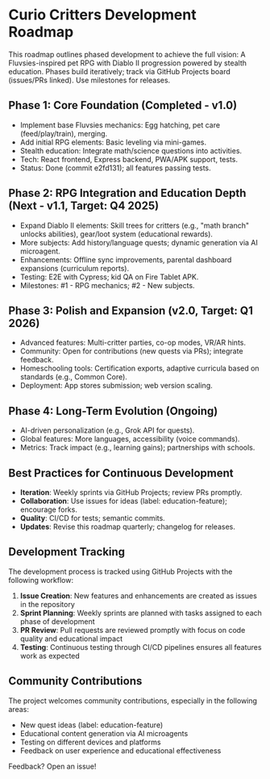 



# Curio Critters Development Roadmap

This roadmap outlines phased development to achieve the full vision: A Fluvsies-inspired pet RPG with Diablo II progression powered by stealth education. Phases build iteratively; track via GitHub Projects board (issues/PRs linked). Use milestones for releases.

## Phase 1: Core Foundation (Completed - v1.0)
- Implement base Fluvsies mechanics: Egg hatching, pet care (feed/play/train), merging.
- Add initial RPG elements: Basic leveling via mini-games.
- Stealth education: Integrate math/science questions into activities.
- Tech: React frontend, Express backend, PWA/APK support, tests.
- Status: Done (commit e2fd131); all features passing tests.

## Phase 2: RPG Integration and Education Depth (Next - v1.1, Target: Q4 2025)
- Expand Diablo II elements: Skill trees for critters (e.g., "math branch" unlocks abilities), gear/loot system (educational rewards).
- More subjects: Add history/language quests; dynamic generation via AI microagent.
- Enhancements: Offline sync improvements, parental dashboard expansions (curriculum reports).
- Testing: E2E with Cypress; kid QA on Fire Tablet APK.
- Milestones: #1 - RPG mechanics; #2 - New subjects.

## Phase 3: Polish and Expansion (v2.0, Target: Q1 2026)
- Advanced features: Multi-critter parties, co-op modes, VR/AR hints.
- Community: Open for contributions (new quests via PRs); integrate feedback.
- Homeschooling tools: Certification exports, adaptive curricula based on standards (e.g., Common Core).
- Deployment: App stores submission; web version scaling.

## Phase 4: Long-Term Evolution (Ongoing)
- AI-driven personalization (e.g., Grok API for quests).
- Global features: More languages, accessibility (voice commands).
- Metrics: Track impact (e.g., learning gains); partnerships with schools.

## Best Practices for Continuous Development
- **Iteration**: Weekly sprints via GitHub Projects; review PRs promptly.
- **Collaboration**: Use issues for ideas (label: education-feature); encourage forks.
- **Quality**: CI/CD for tests; semantic commits.
- **Updates**: Revise this roadmap quarterly; changelog for releases.

## Development Tracking

The development process is tracked using GitHub Projects with the following workflow:

1. **Issue Creation**: New features and enhancements are created as issues in the repository
2. **Sprint Planning**: Weekly sprints are planned with tasks assigned to each phase of development
3. **PR Review**: Pull requests are reviewed promptly with focus on code quality and educational impact
4. **Testing**: Continuous testing through CI/CD pipelines ensures all features work as expected

## Community Contributions

The project welcomes community contributions, especially in the following areas:

- New quest ideas (label: education-feature)
- Educational content generation via AI microagents
- Testing on different devices and platforms
- Feedback on user experience and educational effectiveness

Feedback? Open an issue!


